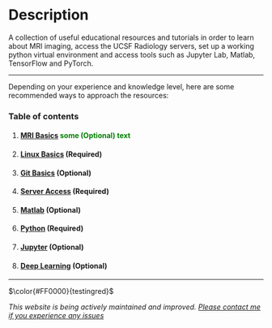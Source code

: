 # Description

A collection of useful educational resources and tutorials in order to learn about MRI imaging, access the UCSF Radiology servers, set up a working python virtual environment and access tools such as Jupyter Lab, Matlab, TensorFlow and PyTorch.

---

Depending on your experience and knowledge level, here are some recommended ways to approach the resources:

### Table of contents

 1. #### [MRI Basics](/page/mriresources) <span style="color:green">some (Optional) text</span>
 2. #### [Linux Basics](/page/linuxresources) (Required)
 3. #### [Git Basics](/page/gitresources) (Optional)
 4. #### [Server Access](/page/serveraccessresources) (Required)
 5. #### [Matlab](/page/matlabresources) (Optional)
 6. #### [Python](/page/pythonresources) (Required)
 7. #### [Jupyter](/page/jupyterresources) (Optional)
 8. #### [Deep Learning](/page/dlresources) (Optional)

---

$\color{#FF0000}{testingred}$

*This website is being actively maintained and improved. [Please contact me if you experience any issues](mailto:alejandro.moralesmartinez@ucsf.edu)*
